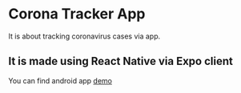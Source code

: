# Corona Tracker App
It is about tracking coronavirus cases via app.

## It is made using React Native via Expo client
You can find android app [demo](http://corona.oguzydz.me)
